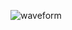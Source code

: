 ![waveform](https://github.com/youngyang00/Mini_Projects/assets/172355193/bcc4dd24-737c-459f-a43d-25f16f0432e9)
